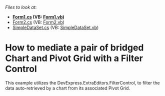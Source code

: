 <!-- default file list -->
*Files to look at*:

* **[Form1.cs](./CS/Form1.cs) (VB: [Form1.vb](./VB/Form1.vb))**
* [Form2.cs](./CS/Form2.cs) (VB: [Form2.vb](./VB/Form2.vb))
* [SimpleDataSet.cs](./CS/SimpleDataSet.cs) (VB: [SimpleDataSet.vb](./VB/SimpleDataSet.vb))
<!-- default file list end -->
# How to mediate a pair of bridged Chart and Pivot Grid with a Filter Control


<p>This example utilizes the DevExpress.ExtraEditors.FilterControl, to filter the data auto-retrieved by a chart from its associated Pivot Grid.</p>

<br/>


